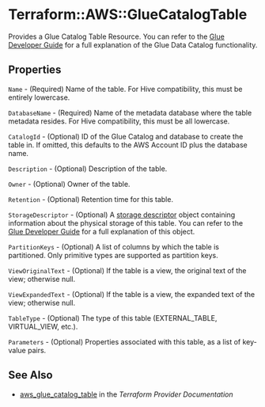 # Terraform::AWS::GlueCatalogTable

Provides a Glue Catalog Table Resource. You can refer to the [Glue Developer Guide](http://docs.aws.amazon.com/glue/latest/dg/populate-data-catalog.html) for a full explanation of the Glue Data Catalog functionality.

## Properties

`Name` - (Required) Name of the table. For Hive compatibility, this must be entirely lowercase.

`DatabaseName` - (Required) Name of the metadata database where the table metadata resides. For Hive compatibility, this must be all lowercase.

`CatalogId` - (Optional) ID of the Glue Catalog and database to create the table in. If omitted, this defaults to the AWS Account ID plus the database name.

`Description` - (Optional) Description of the table.

`Owner` - (Optional) Owner of the table.

`Retention` - (Optional) Retention time for this table.

`StorageDescriptor` - (Optional) A [storage descriptor](#storage_descriptor) object containing information about the physical storage of this table. You can refer to the [Glue Developer Guide](https://docs.aws.amazon.com/glue/latest/dg/aws-glue-api-catalog-tables.html#aws-glue-api-catalog-tables-StorageDescriptor) for a full explanation of this object.

`PartitionKeys` - (Optional) A list of columns by which the table is partitioned. Only primitive types are supported as partition keys.

`ViewOriginalText` - (Optional) If the table is a view, the original text of the view; otherwise null.

`ViewExpandedText` - (Optional) If the table is a view, the expanded text of the view; otherwise null.

`TableType` - (Optional) The type of this table (EXTERNAL_TABLE, VIRTUAL_VIEW, etc.).

`Parameters` - (Optional) Properties associated with this table, as a list of key-value pairs.


## See Also

* [aws_glue_catalog_table](https://www.terraform.io/docs/providers/aws/r/glue_catalog_table.html) in the _Terraform Provider Documentation_
